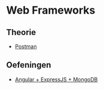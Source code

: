 # Web Frameworks
## Theorie
- [Postman](postman.md)

## Oefeningen
- [Angular + ExpressJS + MongoDB](oefening1.md)